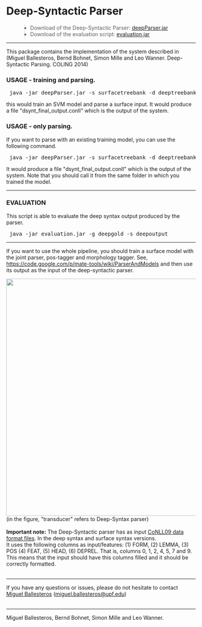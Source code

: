 <h1>Deep-Syntactic Parser</h1>

<ul>
<blockquote><li>Download of the Deep-Syntactic Parser: <a href='https://drive.google.com/file/d/0B8nESzOdPhLsS1lIZDJtbWdMVXc/edit?usp=sharing'>deepParser.jar</a>
</li>
<li>Download of the evaluation script: <a href='https://drive.google.com/file/d/0B8nESzOdPhLsa3NIei1ZX0QwMkE/edit?usp=sharing'>evaluation.jar</a>
</li>
</ul></blockquote>


---


This package contains the implementation of the system described in (Miguel Ballesteros, Bernd Bohnet, Simon Mille and Leo Wanner. Deep-Syntactic Parsing. COLING 2014)

<h3>USAGE - training and parsing.</h3>

<pre> java -jar deepParser.jar -s surfacetreebank -d deeptreebank -st surfaceinput -t 1 </pre>

this would train an SVM model and parse a surface input. It would produce a file "dsynt\_final\_output.conll" which is the output of the system.

<h3> USAGE - only parsing. </h3>

If you want to parse with an existing training model, you can use the following command.

<pre> java -jar deepParser.jar -s surfacetreebank -d deeptreebank -st surfaceinput -t 0 </pre>

It would produce a file "dsynt\_final\_output.conll" which is the output of the system.
Note that you should call it from the same folder in which you trained the model.


---


<h3> EVALUATION </h3>
This script is able to evaluate the deep syntax output produced by the parser.

<pre> java -jar evaluation.jar -g deepgold -s deepoutput </pre>


---


If you want to use the whole pipeline, you should train a surface model with the joint parser, pos-tagger and morphology tagger. See, https://code.google.com/p/mate-tools/wiki/ParserAndModels
and then use its output as the input of the deep-syntactic parser.

<img src='http://taln.upf.edu/system/files/resources_files/dsynt.jpg' width='630' />
<br>(in the figure, "transducer" refers to Deep-Syntax parser)<br>
<br>
<strong>Important note:</strong>
The Deep-Syntactic parser has as input <a href='https://ufal.mff.cuni.cz/conll2009-st/task-description.html'>CoNLL09 data format files</a>. In the deep syntax and surface syntax versions.<br>
It uses the following columns as input/features: (1) FORM, (2) LEMMA, (3) POS (4) FEAT, (5) HEAD, (6) DEPREL. That is, columns 0, 1, 2, 4, 5, 7 and 9. <br>
This means that the input should have this columns filled and it should be correctly formatted.<br>
<br>
<hr />

If you have any questions or issues, please do not hesitate to contact <a href='http://miguelballesteros.com'>Miguel Ballesteros</a> (miguel.ballesteros@upf.edu)<br>
<br>
<hr />

Miguel Ballesteros, Bernd Bohnet, Simon Mille and Leo Wanner.